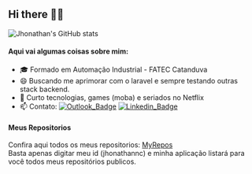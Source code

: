 ## Hi there 🖖🏾
![Jhonathan's GitHub stats](https://github-readme-stats.vercel.app/api?username=jhonathannc&show_icons=true&theme=tokyonight)

#### Aqui vai algumas coisas sobre mim:

- 🎓 Formado em Automação Industrial - FATEC Catanduva
- 😄 Buscando me aprimorar com o laravel e sempre testando outras stack backend.
- 💬 Curto tecnologias, games (moba) e seriados no Netflix
- 📫 Contato:
[![Outlook_Badge](https://img.shields.io/badge/-Outlook-blue?style=Mail&logo=microsoft-outlook)](mailto:jhonathannc@live.com) 
[![Linkedin_Badge](https://img.shields.io/badge/-LinkedIn-blue?style=Mail&logo=linkedin)](https://www.linkedin.com/in/jhonathannc)

#### Meus Repositorios

<div>Confira aqui todos os meus repositorios: <a href="https://jhonathannc.github.io/myrepos/">MyRepos</a></div>
Basta apenas digitar meu id (jhonathannc) e minha aplicação listará para você todos meus repositórios publicos.

